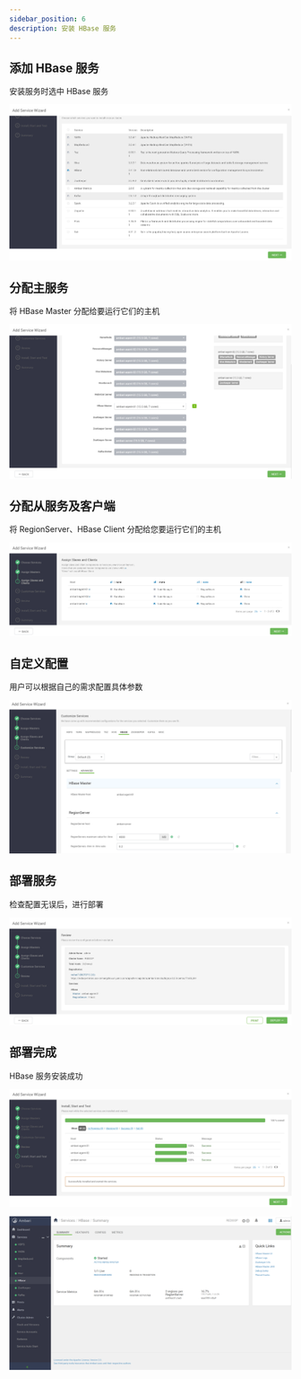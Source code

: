 ```yaml
---
sidebar_position: 6
description: 安装 HBase 服务
---
```


## 添加 HBase 服务

安装服务时选中 HBase 服务

![6-1](./img/6-1.png)

## 分配主服务

将 HBase Master 分配给要运行它们的主机

![6-2](./img/6-2.png)

## 分配从服务及客户端

将 RegionServer、HBase Client 分配给您要运行它们的主机

![6-3](./img/6-3.png)

## 自定义配置

用户可以根据自己的需求配置具体参数

![6-4](./img/6-4.png)

## 部署服务

检查配置无误后，进行部署

![6-5](./img/6-5.png)

## 部署完成

HBase 服务安装成功

![6-6](./img/6-6.png)

![6-7](./img/6-7.png)
